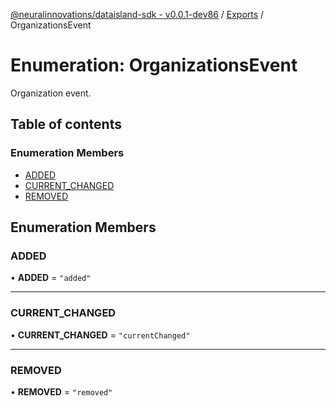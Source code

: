[@neuralinnovations/dataisland-sdk - v0.0.1-dev86](../../README.md) / [Exports](../modules.md) / OrganizationsEvent

# Enumeration: OrganizationsEvent

Organization event.

## Table of contents

### Enumeration Members

- [ADDED](OrganizationsEvent.md#added)
- [CURRENT\_CHANGED](OrganizationsEvent.md#current_changed)
- [REMOVED](OrganizationsEvent.md#removed)

## Enumeration Members

### ADDED

• **ADDED** = ``"added"``

___

### CURRENT\_CHANGED

• **CURRENT\_CHANGED** = ``"currentChanged"``

___

### REMOVED

• **REMOVED** = ``"removed"``
